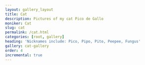```yaml
---
layout: gallery_layout
title: Cat
description: Pictures of my cat Pico de Gallo
moniker: Cat
slug: cat
permalink: /cat.html
categories: [root, gallery]
heading: 'Nicknames include: Pico, Pipo, Pito, Peepee, Fungus'
gallery: cat-gallery
order: 4
incremental: true
---
```


<!-- ## Nicknames include: Pico, Pipo, Pito, Peepee, Fungus -->

<!-- pagination: true -->
